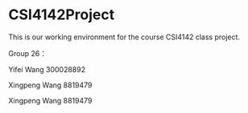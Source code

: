 # CSI4142Project
This is our working environment for the course CSI4142 class project.

Group 26：

Yifei Wang 300028892

Xingpeng Wang 8819479

Xingpeng Wang 8819479
